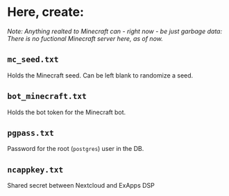 # Here, create:
*Note: Anything realted to Minecraft can - right now - be just garbage data: There is no fuctional Minecraft server here, as of now.*

## `mc_seed.txt`
Holds the Minecraft seed. Can be left blank to randomize a seed.

## `bot_minecraft.txt`
Holds the bot token for the Minecraft bot.

## `pgpass.txt`
Password for the root (`postgres`) user in the DB.

## `ncappkey.txt`
Shared secret between Nextcloud and ExApps DSP